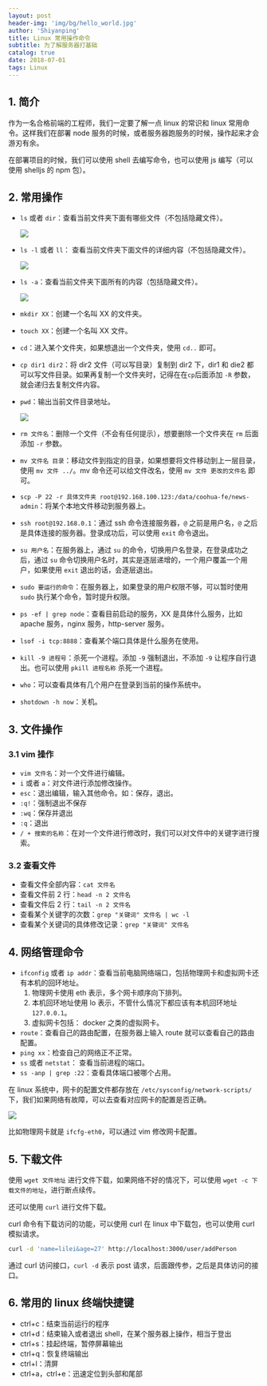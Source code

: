 ```yaml
---
layout: post
header-img: 'img/bg/hello_world.jpg'
author: 'Shiyanping'
title: Linux 常用操作命令
subtitle: 为了解服务器打基础
catalog: true
date: 2018-07-01
tags: Linux
---
```


## 1. 简介

作为一名合格前端的工程师，我们一定要了解一点 linux 的常识和 linux 常用命令。这样我们在部署 node 服务的时候，或者服务器跑服务的时候，操作起来才会游刃有余。

在部署项目的时候，我们可以使用 shell 去编写命令，也可以使用 js 编写（可以使用 shelljs 的 npm 包）。

## 2. 常用操作

- `ls` 或者 `dir`：查看当前文件夹下面有哪些文件（不包括隐藏文件）。

  ![](http://cdn.jinyueyue.cn/15502019700132.jpg)

- `ls -l` 或者 `ll`： 查看当前文件夹下面文件的详细内容（不包括隐藏文件）。

  ![](http://cdn.jinyueyue.cn/15502019920965.jpg)

- `ls -a`：查看当前文件夹下面所有的内容（包括隐藏文件）。

  ![](http://cdn.jinyueyue.cn/15502020217820.jpg)

- `mkdir XX`：创建一个名叫 XX 的文件夹。

- `touch XX`：创建一个名叫 XX 文件。

- `cd`：进入某个文件夹，如果想退出一个文件夹，使用 `cd..` 即可。

- `cp dir1 dir2`：将 dir2 文件（可以写目录）复制到 dir2 下，dir1 和 die2 都可以写文件目录。如果再复制一个文件夹时，记得在在`cp`后面添加 `-R` 参数，就会递归去复制文件内容。

- `pwd`：输出当前文件目录地址。

  ![](http://cdn.jinyueyue.cn/15502026069643.jpg)

- `rm 文件名`：删除一个文件（不会有任何提示），想要删除一个文件夹在 `rm` 后面添加 `-r` 参数。

- `mv 文件名 目录`：移动文件到指定的目录，如果想要将文件移动到上一层目录，使用 `mv 文件 ../`。mv 命令还可以给文件改名，使用 `mv 文件 更改的文件名` 即可。

- `scp -P 22 -r 具体文件夹 root@192.168.100.123:/data/coohua-fe/news-admin`：将某个本地文件移动到服务器上。

- `ssh root@192.168.0.1`：通过 ssh 命令连接服务器，`@` 之前是用户名，`@` 之后是具体连接的服务器。登录成功后，可以使用 `exit` 命令退出。

- `su 用户名`：在服务器上，通过 `su` 的命令，切换用户名登录，在登录成功之后，通过 `su` 命令切换用户名时，其实是逐层递增的，一个用户覆盖一个用户，如果使用 `exit` 退出的话，会逐层退出。

- `sudo 要运行的命令`：在服务器上，如果登录的用户权限不够，可以暂时使用 `sudo` 执行某个命令，暂时提升权限。

- `ps -ef | grep node`：查看目前启动的服务，XX 是具体什么服务，比如 apache 服务，nginx 服务，http-server 服务。

- `lsof -i tcp:8888`：查看某个端口具体是什么服务在使用。

- `kill -9 进程号`：杀死一个进程。添加 `-9` 强制退出，不添加 `-9` 让程序自行退出。也可以使用 `pkill 进程名称` 杀死一个进程。

- `who`：可以查看具体有几个用户在登录到当前的操作系统中。

- `shotdown -h now`：关机。

## 3. 文件操作

### 3.1 vim 操作

- `vim 文件名`：对一个文件进行编辑。
- `i` 或者 `a`：对文件进行添加修改操作。
- `esc`：退出编辑，输入其他命令。如：保存，退出。
- `:q!`：强制退出不保存
- `:wq`：保存并退出
- `:q`：退出
- `/ + 搜索的名称`：在对一个文件进行修改时，我们可以对文件中的关键字进行搜索。

### 3.2 查看文件

- 查看文件全部内容：`cat 文件名`
- 查看文件前 2 行：`head -n 2 文件名`
- 查看文件后 2 行：`tail -n 2 文件名`
- 查看某个关键字的次数：`grep "关键词" 文件名 | wc -l`
- 查看某个关键词的具体修改记录：`grep "关键词" 文件名`

## 4. 网络管理命令

- `ifconfig` 或者 `ip addr`：查看当前电脑网络端口，包括物理网卡和虚拟网卡还有本机的回环地址。
  1. 物理网卡使用 eth 表示，多个网卡顺序向下排列。
  2. 本机回环地址使用 lo 表示，不管什么情况下都应该有本机回环地址 `127.0.0.1`。
  3. 虚拟网卡包括： docker 之类的虚拟网卡。
- `route`：查看自己的路由配置，在服务器上输入 route 就可以查看自己的路由配置。
- `ping xx`：检查自己的网络正不正常。
- `ss` 或者 `netstat`： 查看当前进程的端口。
- `ss -anp | grep :22`：查看具体端口被哪个占用。

在 linux 系统中，网卡的配置文件都存放在 `/etc/sysconfig/network-scripts/` 下，我们如果网络有故障，可以去查看对应网卡的配置是否正确。

![](http://cdn.jinyueyue.cn/15502239416796.jpg)

比如物理网卡就是 `ifcfg-eth0`，可以通过 vim 修改网卡配置。

## 5. 下载文件

使用 `wget 文件地址` 进行文件下载，如果网络不好的情况下，可以使用 `wget -c 下载文件的地址`，进行断点续传。

还可以使用 `curl` 进行文件下载。

curl 命令有下载访问的功能，可以使用 curl 在 linux 中下载包，也可以使用 curl 模拟请求。

```bash
curl -d 'name=lilei&age=27' http://localhost:3000/user/addPerson
```

通过 curl 访问接口，`curl -d` 表示 post 请求，后面跟传参，之后是具体访问的接口。

## 6. 常用的 linux 终端快捷键

- ctrl+c：结束当前运行的程序
- ctrl+d：结束输入或者退出 shell，在某个服务器上操作，相当于登出
- ctrl+s：挂起终端，暂停屏幕输出
- ctrl+q：恢复终端输出
- ctrl+l：清屏
- ctrl+a，ctrl+e：迅速定位到头部和尾部
